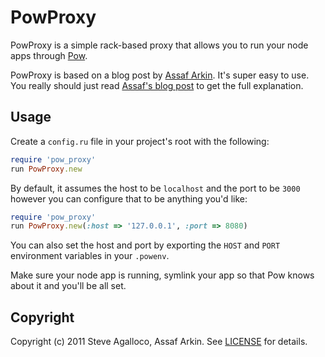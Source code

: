 PowProxy
========

PowProxy is a simple rack-based proxy that allows you to run your node apps through [Pow](http://pow.cx).

PowProxy is based on a blog post by [Assaf Arkin](/assaf). It's super easy to use. You really should just read [Assaf's blog post](http://labnotes.org/2011/08/09/using-pow-with-your-node-js-project/) to get the full explanation.

Usage
-----

Create a `config.ru` file in your project's root with the following:

```ruby
require 'pow_proxy'
run PowProxy.new
```

By default, it assumes the host to be `localhost` and the port to be `3000` however you can configure that to be anything you'd like:

```ruby
require 'pow_proxy'
run PowProxy.new(:host => '127.0.0.1', :port => 8080)
```

You can also set the host and port by exporting the `HOST` and `PORT` environment variables in your `.powenv`.

Make sure your node app is running, symlink your app so that Pow knows about it and you'll be all set.

Copyright
---------

Copyright (c) 2011 Steve Agalloco, Assaf Arkin. See [LICENSE](LICENSE.md) for details.